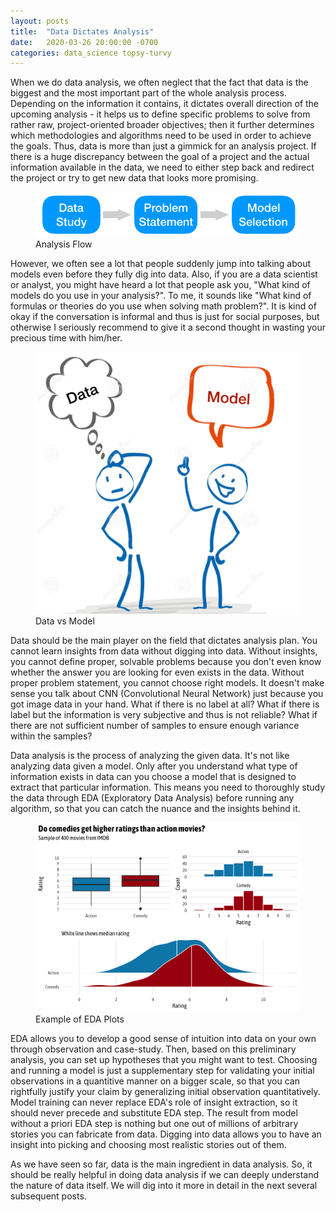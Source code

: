 ```yaml
---
layout: posts
title:  "Data Dictates Analysis"
date:   2020-03-26 20:00:00 -0700
categories: data_science topsy-turvy
---
```

When we do data analysis, we often neglect that the fact that data is the biggest and the most important part of the whole analysis process. Depending on the information it contains, it dictates overall direction of the upcoming analysis - it helps us to define specific problems to solve from rather raw, project-oriented broader objectives; then it further determines which methodologies and algorithms need to be used in order to achieve the goals. Thus, data is more than just a gimmick for an analysis project. If there is a huge discrepancy between the goal of a project and the actual information available in the data, we need to either step back and redirect the project or try to get new data that looks more promising.

<figure>
  <img src="/assets/images/analysis_flow.png">
  <figcaption>Analysis Flow</figcaption>
</figure>

However, we often see a lot that people suddenly jump into talking about models even before they fully dig into data. Also, if you are a data scientist or analyst, you might have heard a lot that people ask you, "What kind of models do you use in your analysis?". To me, it sounds like "What kind of formulas or theories do you use when solving math problem?". It is kind of okay if the conversation is informal and thus is just for social purposes, but otherwise I seriously recommend to give it a second thought in wasting your precious time with him/her.

<figure>
  <img src="/assets/images/data_model.png">
  <figcaption>Data vs Model</figcaption>
</figure>

Data should be the main player on the field that dictates analysis plan. You cannot learn insights from data without digging into data. Without insights, you cannot define proper, solvable problems because you don't even know whether the answer you are looking for even exists in the data. Without proper problem statement, you cannot choose right models. It doesn't make sense you talk about CNN (Convolutional Neural Network) just because you got image data in your hand. What if there is no label at all? What if there is label but the information is very subjective and thus is not reliable? What if there are not sufficient number of samples to ensure enough variance within the samples?

Data analysis is the process of analyzing the given data. It's not like analyzing data given a model. Only after you understand what type of information exists in data can you choose a model that is designed to extract that particular information. This means you need to thoroughly study the data through EDA (Exploratory Data Analysis) before running any algorithm, so that you can catch the nuance and the insights behind it.

<figure>
  <img src="/assets/images/eda.png">
  <figcaption>Example of EDA Plots</figcaption>
</figure>

EDA allows you to develop a good sense of intuition into data on your own through observation and case-study. Then, based on this preliminary analysis, you can set up hypotheses that you might want to test. Choosing and running a model is just a supplementary step for validating your initial observations in a quantitive manner on a bigger scale, so that you can rightfully justify your claim by generalizing initial observation quantitatively. Model training can never replace EDA's role of insight extraction, so it should never precede and substitute EDA step. The result from model without a priori EDA step is nothing but one out of millions of arbitrary stories you can fabricate from data. Digging into data allows you to have an insight into picking and choosing most realistic stories out of them.

As we have seen so far, data is the main ingredient in data analysis. So, it should be really helpful in doing data analysis if we can deeply understand the nature of data itself. We will dig into it more in detail in the next several subsequent posts.
